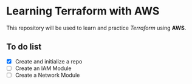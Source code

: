 # Learning Terraform with AWS

This repository will be used to learn and practice *Terraform* using **AWS**.

## To do list

- [x] Create and initialize a repo 
- [ ] Create an IAM Module
- [ ] Create a Network Module